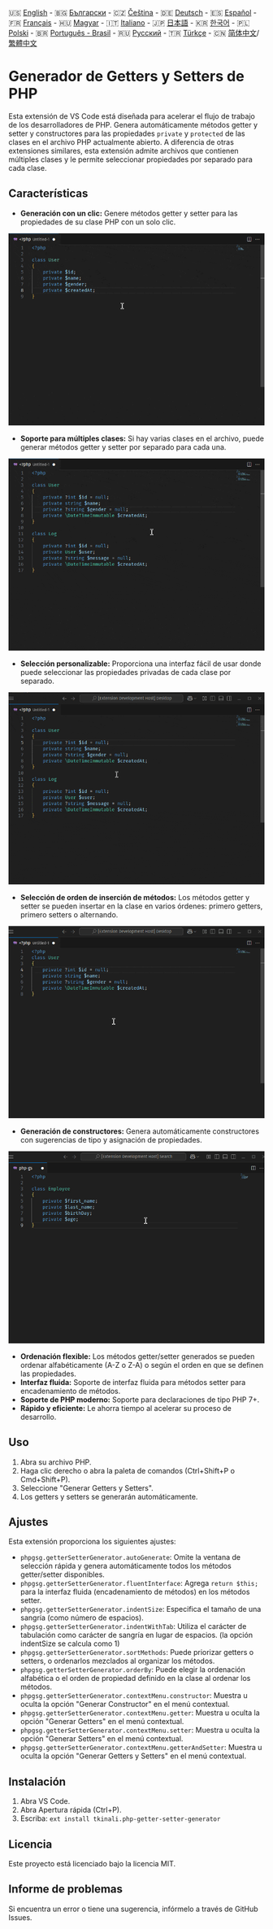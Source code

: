 🇺🇸 [English](./README.md) - 🇧🇬 [Български](./README_BG.md) - 🇨🇿 [Čeština](./README_CS.md) - 🇩🇪 [Deutsch](./README_DE.md) - 🇪🇸 [Español](./README_ES.md) - 🇫🇷 [Français](./README_FR.md) - 🇭🇺 [Magyar](./README_HU.md) - 🇮🇹 [Italiano](./README_IT.md) - 🇯🇵 [日本語](./README_JA.md) - 🇰🇷 [한국어](./README_KO.md) - 🇵🇱 [Polski](./README_PL.md) - 🇧🇷 [Português - Brasil](./README_PT-BR.md) - 🇷🇺 [Русский](./README_RU.md) - 🇹🇷 [Türkçe](./README_TR.md) - 🇨🇳 [简体中文](./README_ZH-CN.md)/[繁體中文](./README_ZH-TW.md)

# Generador de Getters y Setters de PHP

Esta extensión de VS Code está diseñada para acelerar el flujo de trabajo de los desarrolladores de PHP. Genera automáticamente métodos getter y setter y constructores para las propiedades `private` y `protected` de las clases en el archivo PHP actualmente abierto. A diferencia de otras extensiones similares, esta extensión admite archivos que contienen múltiples clases y le permite seleccionar propiedades por separado para cada clase.

## Características

- **Generación con un clic:** Genere métodos getter y setter para las propiedades de su clase PHP con un solo clic.

![Generación con un clic](images/one-click.gif "Generación con un clic")

- **Soporte para múltiples clases:** Si hay varias clases en el archivo, puede generar métodos getter y setter por separado para cada una.

![Soporte para múltiples clases](images/multi-class.gif "Soporte para múltiples clases")

- **Selección personalizable:** Proporciona una interfaz fácil de usar donde puede seleccionar las propiedades privadas de cada clase por separado.

![Selección personalizable](images/property-select.gif "Selección personalizable")

- **Selección de orden de inserción de métodos:** Los métodos getter y setter se pueden insertar en la clase en varios órdenes: primero getters, primero setters o alternando.

![Selección de orden de inserción de métodos](images/flexible-sort.gif "Selección de orden de inserción de métodos")

- **Generación de constructores:** Genera automáticamente constructores con sugerencias de tipo y asignación de propiedades.

![Generación de constructores](images/constructor.gif "Generación de constructores")

- **Ordenación flexible:** Los métodos getter/setter generados se pueden ordenar alfabéticamente (A-Z o Z-A) o según el orden en que se definen las propiedades.
- **Interfaz fluida:** Soporte de interfaz fluida para métodos setter para encadenamiento de métodos.
- **Soporte de PHP moderno:** Soporte para declaraciones de tipo PHP 7+.
- **Rápido y eficiente:** Le ahorra tiempo al acelerar su proceso de desarrollo.

## Uso

1. Abra su archivo PHP.
2. Haga clic derecho o abra la paleta de comandos (Ctrl+Shift+P o Cmd+Shift+P).
3. Seleccione "Generar Getters y Setters".
4. Los getters y setters se generarán automáticamente.

## Ajustes

Esta extensión proporciona los siguientes ajustes:

- `phpgsg.getterSetterGenerator.autoGenerate`: Omite la ventana de selección rápida y genera automáticamente todos los métodos getter/setter disponibles.
- `phpgsg.getterSetterGenerator.fluentInterface`: Agrega `return $this;` para la interfaz fluida (encadenamiento de métodos) en los métodos setter.
- `phpgsg.getterSetterGenerator.indentSize`: Especifica el tamaño de una sangría (como número de espacios).
- `phpgsg.getterSetterGenerator.indentWithTab`: Utiliza el carácter de tabulación como carácter de sangría en lugar de espacios. (la opción indentSize se calcula como 1)
- `phpgsg.getterSetterGenerator.sortMethods`: Puede priorizar getters o setters, o ordenarlos mezclados al organizar los métodos.
- `phpgsg.getterSetterGenerator.orderBy`: Puede elegir la ordenación alfabética o el orden de propiedad definido en la clase al ordenar los métodos.
- `phpgsg.getterSetterGenerator.contextMenu.constructor`: Muestra u oculta la opción "Generar Constructor" en el menú contextual.
- `phpgsg.getterSetterGenerator.contextMenu.getter`: Muestra u oculta la opción "Generar Getters" en el menú contextual.
- `phpgsg.getterSetterGenerator.contextMenu.setter`: Muestra u oculta la opción "Generar Setters" en el menú contextual.
- `phpgsg.getterSetterGenerator.contextMenu.getterAndSetter`: Muestra u oculta la opción "Generar Getters y Setters" en el menú contextual.

## Instalación

1. Abra VS Code.
2. Abra Apertura rápida (Ctrl+P).
3. Escriba: `ext install tkinali.php-getter-setter-generator`

## Licencia

Este proyecto está licenciado bajo la licencia MIT.

## Informe de problemas

Si encuentra un error o tiene una sugerencia, infórmelo a través de GitHub Issues.